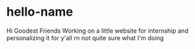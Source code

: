 # hello-name
Hi Goodest Friends
Working on a little website for internship and personalizing it for y'all rn
not quite sure what I'm doing
